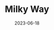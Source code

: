 ---
title: "Milky Way"
cc-type: galaxy
date: 2023-06-18
hashtag: "milky-way"
near:
  - Andromeda Galaxy
subdivision-of:
  - Local Group
tags:
  - Galaxy
---